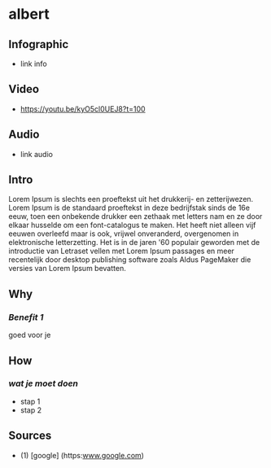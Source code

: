 [//]: <> (FW2,TM5,X10W2,EPWMW)


# **albert**

## **Infographic**
[//]: <> (BO-infographic)
* link info

[//]: <> (EO-infographic)
## **Video**
[//]: <> (BO-video)
* https://youtu.be/kyO5cl0UEJ8?t=100

[//]: <> (EO-video)
## **Audio**
[//]: <> (BO-audio)
* link audio

[//]: <> (EO-audio)
## **Intro**
[//]: <> (BO-intro)
Lorem Ipsum is slechts een proeftekst uit het drukkerij- en zetterijwezen. Lorem Ipsum is de standaard proeftekst in deze bedrijfstak sinds de 16e eeuw, toen een onbekende drukker een zethaak met letters nam en ze door elkaar husselde om een font-catalogus te maken. Het heeft niet alleen vijf eeuwen overleefd maar is ook, vrijwel onveranderd, overgenomen in elektronische letterzetting. Het is in de jaren '60 populair geworden met de introductie van Letraset vellen met Lorem Ipsum passages en meer recentelijk door desktop publishing software zoals Aldus PageMaker die versies van Lorem Ipsum bevatten.

[//]: <> (EO-intro)
## **Why**
[//]: <> (BO-why)

### *Benefit 1*
goed voor je

[//]: <> (EO-why)
## **How**
[//]: <> (BO-how)

### *wat je moet doen*
* stap 1
* stap 2

[//]: <> (EO-how)

## **Sources**
[//]: <> (BO-sources)

- (1)	[google] (https:www.google.com)

[//]: <> (EO-sources)
